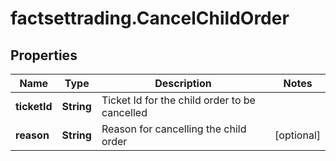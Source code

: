 # factsettrading.CancelChildOrder

## Properties

Name | Type | Description | Notes
------------ | ------------- | ------------- | -------------
**ticketId** | **String** | Ticket Id for the child order to be cancelled | 
**reason** | **String** | Reason for cancelling the child order | [optional] 


